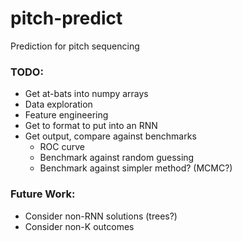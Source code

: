 # pitch-predict
Prediction for pitch sequencing


### TODO:
- Get at-bats into numpy arrays
- Data exploration
- Feature engineering
- Get to format to put into an RNN
- Get output, compare against benchmarks
    - ROC curve
    - Benchmark against random guessing
    - Benchmark against simpler method? (MCMC?)


### Future Work:
- Consider non-RNN solutions (trees?)
- Consider non-K outcomes